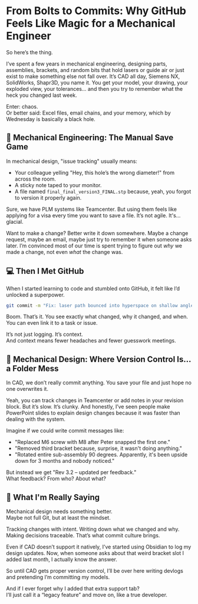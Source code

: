 # From Bolts to Commits: Why GitHub Feels Like Magic for a Mechanical Engineer

So here’s the thing.

I’ve spent a few years in mechanical engineering, designing parts, assemblies, brackets, and random bits that hold lasers or guide air or just exist to make something else not fall over. It’s CAD all day, Siemens NX, SolidWorks, Shapr3D, you name it. You get your model, your drawing, your exploded view, your tolerances... and then you try to remember what the heck you changed last week.

Enter: chaos.  
Or better said: Excel files, email chains, and your memory, which by Wednesday is basically a black hole.

## 🧠 Mechanical Engineering: The Manual Save Game

In mechanical design, "issue tracking" usually means:

- Your colleague yelling "Hey, this hole’s the wrong diameter!" from across the room.  
- A sticky note taped to your monitor.  
- A file named `final_final_version3_FINAL.stp` because, yeah, you forgot to version it properly again.

Sure, we have PLM systems like Teamcenter. But using them feels like applying for a visa every time you want to save a file. It’s not agile. It's... glacial.

Want to make a change? Better write it down somewhere. Maybe a change request, maybe an email, maybe just try to remember it when someone asks later. I’m convinced most of our time is spent trying to figure out *why* we made a change, not even *what* the change was.

## 💻 Then I Met GitHub

When I started learning to code and stumbled onto GitHub, it felt like I’d unlocked a superpower.

```bash
git commit -m "Fix: laser path bounced into hyperspace on shallow angles"
```

Boom. That’s it. You see exactly what changed, why it changed, and when. You can even link it to a task or issue.

It’s not just logging. It’s context.  
And context means fewer headaches and fewer guesswork meetings.

## 🧱 Mechanical Design: Where Version Control Is... a Folder Mess

In CAD, we don’t really commit anything. You save your file and just hope no one overwrites it.

Yeah, you can track changes in Teamcenter or add notes in your revision block. But it’s slow. It’s clunky. And honestly, I’ve seen people make PowerPoint slides to explain design changes because it was faster than dealing with the system.

Imagine if we could write commit messages like:

- "Replaced M6 screw with M8 after Peter snapped the first one."  
- "Removed third bracket because, surprise, it wasn't doing anything."  
- "Rotated entire sub-assembly 90 degrees. Apparently, it's been upside down for 3 months and nobody noticed."

But instead we get "Rev 3.2 – updated per feedback."  
What feedback? From who? About what?

## 🤔 What I'm Really Saying

Mechanical design needs something better.  
Maybe not full Git, but at least the mindset.

Tracking changes with intent. Writing down what we changed and why. Making decisions traceable. That’s what commit culture brings.

Even if CAD doesn’t support it natively, I’ve started using Obsidian to log my design updates. Now, when someone asks about that weird bracket slot I added last month, I actually know the answer.

So until CAD gets proper version control, I’ll be over here writing devlogs and pretending I’m committing my models.

And if I ever forget why I added that extra support tab?  
I’ll just call it a “legacy feature” and move on, like a true developer.

